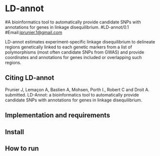 # LD-annot
#A bioinformatics tool to automatically provide candidate SNPs with annotations for genes in linkage disequilibrium.
#LD-annot/0.1
#Email:jprunier.1@gmail.com

LD-annot estimates experiment-specific linkage disequilibrium to delineate regions genetically linked to each genetic markers from a list of polymorphisms (most often candidate SNPs from GWAS) and provide coordinates and annotations for genes included or overlapping such regions.

## Citing LD-annot
Prunier J, Lemaçon A, Bastien A, Mohsen, Porth I., Robert C and Droit A. submitted. LD-Annot: a bioinformatics tool to automatically provide candidate SNPs with annotations for genes in linkage disequilibrium.


## Implementation and requirements

## Install

## How to run


